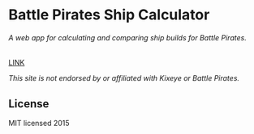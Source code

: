 # Battle Pirates Ship Calculator

###### A web app for calculating and comparing ship builds for Battle Pirates.


[LINK](http://krikienoid.github.io/bpshipcalc/index.html)


*This site is not endorsed by or affiliated with Kixeye or Battle Pirates.*


## License

MIT licensed 2015
